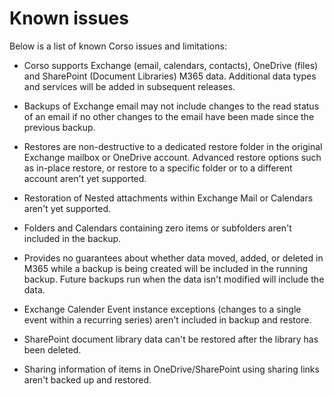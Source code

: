 # Known issues

Below is a list of known Corso issues and limitations:

* Corso supports Exchange (email, calendars, contacts), OneDrive (files) and SharePoint (Document Libraries) M365 data.
  Additional data types and services will be added in subsequent releases.

* Backups of Exchange email may not include changes to the read status of an email if no other changes
  to the email have been made since the previous backup.

* Restores are non-destructive to a dedicated restore folder in the original Exchange mailbox or OneDrive account.
  Advanced restore options such as in-place restore, or restore to a specific folder or to a different account aren't
  yet supported.

* Restoration of Nested attachments within Exchange Mail or Calendars aren't yet supported.

* Folders and Calendars containing zero items or subfolders aren't included in the backup.

* Provides no guarantees about whether data moved, added, or deleted in M365
  while a backup is being created will be included in the running backup.
  Future backups run when the data isn't modified will include the data.

* Exchange Calender Event instance exceptions (changes to a single event within a recurring series) aren't
included in backup and restore.

* SharePoint document library data can't be restored after the library has been deleted.

* Sharing information of items in OneDrive/SharePoint using sharing links aren't backed up and restored.
